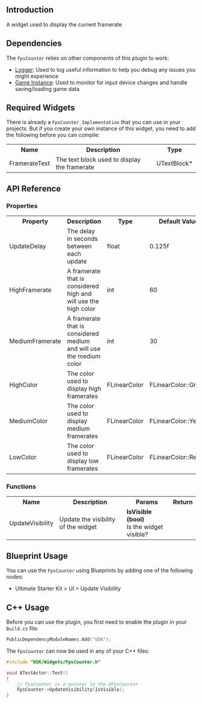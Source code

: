 ## Introduction
A widget used to display the current framerate

## Dependencies
The <code>FpsCounter</code> relies on other components of this plugin to work:
<ul>
	<li><a href="../logger">Logger</a>: Used to log useful information to help you debug any issues you might experience</li>
	<li><a href="../gameinstance">Game Instance</a>: Used to monitor for input device changes and handle saving/loading game data</li>
</ul>

## Required Widgets
There is already a <code>FpsCounter_Implementation</code> that you can use in your projects. But if you create your own instance of this widget, you need to add the following before you can compile:
<table>
	<tr>
		<th>Name</th>
		<th>Description</th>
		<th>Type</th>
	</tr>
	<tr>
		<td>FramerateText</td>
		<td>The text block used to display the framerate</td>
		<td>UTextBlock*</td>
	</tr>
</table>

## API Reference
### Properties
<table>
	<tr>
		<th>Property</th>
		<th>Description</th>
		<th>Type</th>
		<th>Default Value</th>
	</tr>
	<tr>
		<td>UpdateDelay</td>
		<td>The delay in seconds between each update</td>
		<td>float</td>
		<td>0.125f</td>
	</tr>
	<tr>
		<td>HighFramerate</td>
		<td>A framerate that is considered high and will use the high color</td>
		<td>int</td>
		<td>60</td>
	</tr>
	<tr>
		<td>MediumFramerate</td>
		<td>A framerate that is considered medium and will use the medium color</td>
		<td>int</td>
		<td>30</td>
	</tr>
	<tr>
		<td>HighColor</td>
		<td>The color used to display high framerates</td>
		<td>FLinearColor</td>
		<td>FLinearColor::Green</td>
	</tr>
	<tr>
		<td>MediumColor</td>
		<td>The color used to display medium framerates</td>
		<td>FLinearColor</td>
		<td>FLinearColor::Yellow</td>
	</tr>
	<tr>
		<td>LowColor</td>
		<td>The color used to display low framerates</td>
		<td>FLinearColor</td>
		<td>FLinearColor::Red</td>
	</tr>
</table>

### Functions
<table>
	<tr>
		<th>Name</th>
		<th>Description</th>
		<th>Params</th>
		<th>Return</th>
	</tr>
	<tr>
		<td>UpdateVisibility</td>
		<td>Update the visibility of the widget</td>
		<td><strong>IsVisible (bool)</strong><br/>Is the widget visible?</td>
		<td></td>
	</tr>
</table>

## Blueprint Usage
You can use the <code>FpsCounter</code> using Blueprints by adding one of the following nodes:
<ul>
	<li>Ultimate Starter Kit > UI > Update Visibility</li>
</ul>

## C++ Usage
Before you can use the plugin, you first need to enable the plugin in your <code>Build.cs</code> file:
```c++
PublicDependencyModuleNames.Add("USK");
```

The <code>FpsCounter</code> can now be used in any of your C++ files:
```c++
#include "USK/Widgets/FpsCounter.h"

void ATestActor::Test()
{
	// FpsCounter is a pointer to the UFpsCounter
	FpsCounter->UpdateVisibility(IsVisible);
}
```
